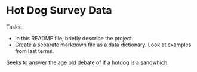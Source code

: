 # Hot Dog Survey Data

Tasks: 

- In this README file, briefly describe the project. 
- Create a separate markdown file as a data dictionary. Look at examples from last terms.

Seeks to answer the age old debate of if a hotdog is a sandwhich.
